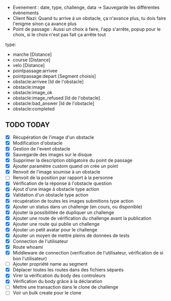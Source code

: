 - Evenement : date, type, challenge, data -> Sauvegarde les différentes évènements
- Client Nazi: Quand tu arrive à un obstacle, ça n'avance plus, tu dois faire l'enigme sinon ça avance plus
- Point de passage : Aussi un choix à faire, l'app s'arrête, popup pour le choix, si le choix n'est pas fait ça arrête tout


type:
- marche [Distance]
- course [Distance]
- velo [Distance]
- pointpassage:arrivee
- pointpassage:depart [Segment choisis]
- obstacle:arrivee [Id de l'obstacle]
- obstacle:image
- obstacle:image_ok
- obstacle:image_refused [Id de l'obstacle]
- obstacle:bad_answer [Id de l'obstacle]
- obstacle:completed

## TODO TODAY
- [x] Récupération de l'image d'un obstacle
- [x] Modification d'obstacle
- [x] Gestion de l'event obstacle
- [x] Sauvegarde des images sur le disque
- [x] Supprimer la description obligatoire du point de passage
- [x] Ajouter paramètre custom quand on crée un point
- [x] Renvoit de l'image soumise à un obstacle
- [ ] Renvoit de la position par rapport à la personne
- [x] Vérification de la réponse à l'obstacle question
- [x] Ajout d'une image à obstacle type action
- [x] Validation d'un obstacle type action
- [x] récupération de toutes les images submitions type action
- [x] Ajouter un status dans un challenge (en cours, ou disponible)
- [x] Ajouter la possibilitée de dupliquer un challenge
- [x] Ajouter une route de vérification du challenge avant la publication
- [x] Ajouter une route qui publie un challenge
- [x] Ajouter un petit avatar pour le challenge
- [x] Ajouter un moyen de mettre pleins de données de tests
- [x] Connection de l'utilisateur
- [x] Route whoami
- [x] Middleware de connection (verification de l'utilisateur, vérification de si bon l'utilisateur)
- [ ] Ajouter propriété name au segment
- [x] Déplacer toutes les routes dans des fichiers séparés
- [x] Virer la vérification du body des controleurs
- [x] Vérification du body grâce à la déclaration
- [ ] Mettre une transaction dans le clone de challenge
- [ ] Voir un bulk create pour le clone
